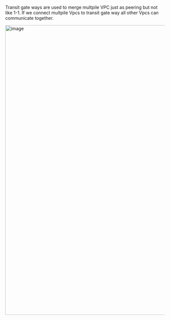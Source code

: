 Transit gate ways are used to merge multpile VPC just as peering but not like 1-1. If we connect multpile Vpcs to transit gate way all other Vpcs can communicate together.

<img width="914" alt="image" src="https://github.com/KORLA2/AWS-SERVICES/assets/96729391/366f846b-e51f-4a21-ab40-3fdd22ff59aa">

